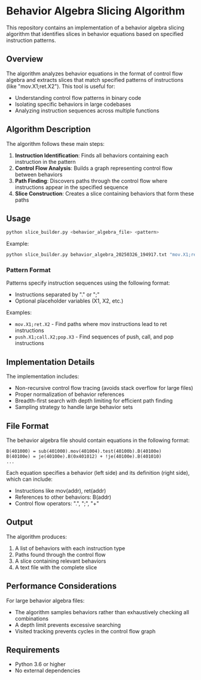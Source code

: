 # Behavior Algebra Slicing Algorithm

This repository contains an implementation of a behavior algebra slicing algorithm that identifies slices in behavior equations based on specified instruction patterns.

## Overview

The algorithm analyzes behavior equations in the format of control flow algebra and extracts slices that match specified patterns of instructions (like "mov.X1;ret.X2"). This tool is useful for:

- Understanding control flow patterns in binary code
- Isolating specific behaviors in large codebases
- Analyzing instruction sequences across multiple functions

## Algorithm Description

The algorithm follows these main steps:

1. **Instruction Identification**: Finds all behaviors containing each instruction in the pattern
2. **Control Flow Analysis**: Builds a graph representing control flow between behaviors
3. **Path Finding**: Discovers paths through the control flow where instructions appear in the specified sequence
4. **Slice Construction**: Creates a slice containing behaviors that form these paths

## Usage

```bash
python slice_builder.py <behavior_algebra_file> <pattern>
```

Example:
```bash
python slice_builder.py behavior_algebra_20250326_194917.txt "mov.X1;ret.X2"
```

### Pattern Format

Patterns specify instruction sequences using the following format:
- Instructions separated by "." or ";"
- Optional placeholder variables (X1, X2, etc.)

Examples:
- `mov.X1;ret.X2` - Find paths where mov instructions lead to ret instructions
- `push.X1;call.X2;pop.X3` - Find sequences of push, call, and pop instructions

## Implementation Details

The implementation includes:

- Non-recursive control flow tracing (avoids stack overflow for large files)
- Proper normalization of behavior references
- Breadth-first search with depth limiting for efficient path finding
- Sampling strategy to handle large behavior sets

## File Format

The behavior algebra file should contain equations in the following format:

```
B(401000) = sub(401000).mov(401004).test(40100b).B(40100e)
B(40100e) = je(40100e).B(0x401012) + !je(40100e).B(401010)
...
```

Each equation specifies a behavior (left side) and its definition (right side), which can include:
- Instructions like mov(addr), ret(addr)
- References to other behaviors: B(addr)
- Control flow operators: ".", ";", "+"

## Output

The algorithm produces:
1. A list of behaviors with each instruction type
2. Paths found through the control flow
3. A slice containing relevant behaviors
4. A text file with the complete slice

## Performance Considerations

For large behavior algebra files:
- The algorithm samples behaviors rather than exhaustively checking all combinations
- A depth limit prevents excessive searching
- Visited tracking prevents cycles in the control flow graph

## Requirements

- Python 3.6 or higher
- No external dependencies